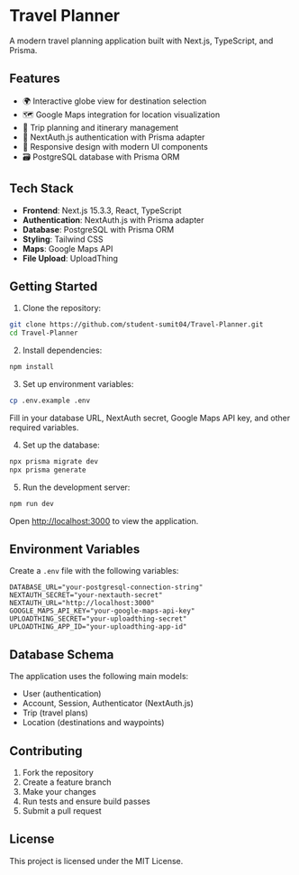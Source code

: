 # Travel Planner

A modern travel planning application built with Next.js, TypeScript, and Prisma.

## Features

- 🌍 Interactive globe view for destination selection
- 🗺️ Google Maps integration for location visualization
- 📝 Trip planning and itinerary management
- 🔐 NextAuth.js authentication with Prisma adapter
- 📱 Responsive design with modern UI components
- 🗃️ PostgreSQL database with Prisma ORM

## Tech Stack

- **Frontend**: Next.js 15.3.3, React, TypeScript
- **Authentication**: NextAuth.js with Prisma adapter
- **Database**: PostgreSQL with Prisma ORM
- **Styling**: Tailwind CSS
- **Maps**: Google Maps API
- **File Upload**: UploadThing

## Getting Started

1. Clone the repository:
```bash
git clone https://github.com/student-sumit04/Travel-Planner.git
cd Travel-Planner
```

2. Install dependencies:
```bash
npm install
```

3. Set up environment variables:
```bash
cp .env.example .env
```
Fill in your database URL, NextAuth secret, Google Maps API key, and other required variables.

4. Set up the database:
```bash
npx prisma migrate dev
npx prisma generate
```

5. Run the development server:
```bash
npm run dev
```

Open [http://localhost:3000](http://localhost:3000) to view the application.

## Environment Variables

Create a `.env` file with the following variables:

```env
DATABASE_URL="your-postgresql-connection-string"
NEXTAUTH_SECRET="your-nextauth-secret"
NEXTAUTH_URL="http://localhost:3000"
GOOGLE_MAPS_API_KEY="your-google-maps-api-key"
UPLOADTHING_SECRET="your-uploadthing-secret"
UPLOADTHING_APP_ID="your-uploadthing-app-id"
```

## Database Schema

The application uses the following main models:
- User (authentication)
- Account, Session, Authenticator (NextAuth.js)
- Trip (travel plans)
- Location (destinations and waypoints)

## Contributing

1. Fork the repository
2. Create a feature branch
3. Make your changes
4. Run tests and ensure build passes
5. Submit a pull request

## License

This project is licensed under the MIT License.
